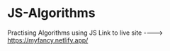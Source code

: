 # JS-Algorithms
Practising Algorithms using JS
Link to live site ----> https://myfancy.netlify.app/
